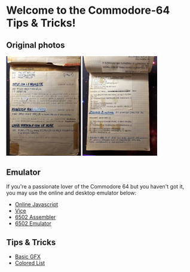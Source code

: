 # Welcome to the Commodore-64 Tips & Tricks!

## Original photos

<img src="images/photo-1.jpeg" alt="photo-1" width="200px" /> <img src="images/photo-2.jpeg" alt="photo-2" width="200px" />

## Emulator

If you're a passionate lover of the Commodore 64 but you haven't got it, you may use the online and desktop emulator below:

- [Online Javascript](https://c64emulator.111mb.de/index.php?site=pp_javascript&group=c64)
- [Vice](https://vice-emu.sourceforge.io/index.html)
- [6502 Assembler](https://www.masswerk.at/6502/assembler.html)
- [6502 Emulator](https://www.masswerk.at/6502/#)

## Tips & Tricks

- [Basic GFX](basic-gfx.md)
- [Colored List](basic-gfx#colored-list)
